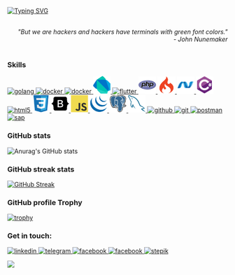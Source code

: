 [![Typing SVG](https://readme-typing-svg.herokuapp.com?font=sans-serif&color=c9d1d9&size=36&width=900&height=60&lines=Hi+there%F0%9F%91%8B%2C+my+name+is+Evgeniy+Dammer+++++++++++++)](https://git.io/typing-svg)

<br>
<div align="right">
  <em>"But we are hackers and hackers have terminals with green font colors."</em> <br>
  <em>- John Nunemaker</em>
</div>
<br>

### Skills
<p align="left"> 
  <a href="https://golang.org/" target="_blank"> 
    <img src="https://www.vectorlogo.zone/logos/golang/golang-icon.svg" alt="golang" width="40" height="40"/>
  </a> 
  <a href="https://docker.com/" target="_blank"> 
    <img src="https://www.vectorlogo.zone/logos/docker/docker-icon.svg" alt="docker" width="40" height="40"/>
  </a> 
  <a href="https://elastic.co/" target="_blank"> 
    <img src="https://www.vectorlogo.zone/logos/elastic/elastic-icon.svg" alt="docker" width="40" height="40"/>
  </a> 
  <a href="https://dart.dev/" target="_blank"> 
    <img src="https://github.com/devicons/devicon/blob/master/icons/dart/dart-original.svg" alt="dart" width="40" height="40"/>
  </a> 
  <a href="https://flutter.dev/" target="_blank"> 
    <img src="https://www.vectorlogo.zone/logos/flutterio/flutterio-icon.svg" alt="flutter" width="40" height="40"/>
  </a> 
  <a href="https://www.php.net/" target="_blank"> 
    <img src="https://github.com/devicons/devicon/blob/master/icons/php/php-original.svg" alt="php" width="40" height="40"/> 
  </a> 
  <a href="https://codeigniter.com/" target="_blank"> 
    <img src="https://github.com/devicons/devicon/blob/master/icons/codeigniter/codeigniter-plain.svg" alt="codeigniter" width="40" height="40"/> 
  </a> 
  <a href="https://docs.microsoft.com/en-us/dotnet/" target="_blank"> 
    <img src="https://github.com/devicons/devicon/blob/master/icons/dot-net/dot-net-original.svg" alt="dot-net" width="40" height="40"/> 
  </a> 
  <a href="https://docs.microsoft.com/en-us/dotnet/csharp/" target="_blank"> 
    <img src="https://github.com/devicons/devicon/blob/master/icons/csharp/csharp-original.svg" alt="csharp" width="40" height="40"/> 
  </a> 
  <a href="https://www.w3.org/html/" target="_blank"> 
    <img src="https://www.vectorlogo.zone/logos/w3_html5/w3_html5-icon.svg" alt="html5" width="40" height="40"/> 
  </a> 
  <a href="https://www.w3.org/Style/CSS/" target="_blank"> 
    <img src="https://github.com/devicons/devicon/blob/master/icons/css3/css3-original.svg" alt="css3" width="40" height="40"/> 
  </a>
  <a href="https://getbootstrap.com/" target="_blank"> 
    <img src="https://github.com/devicons/devicon/blob/master/icons/bootstrap/bootstrap-plain.svg" alt="bootstrap" width="40" height="40"/> 
  </a>
  <a href="https://www.javascript.com/" target="_blank"> 
    <img src="https://github.com/devicons/devicon/blob/master/icons/javascript/javascript-original.svg" alt="javascript" width="40" height="40"/> 
  </a>
  <a href="https://jquery.com/" target="_blank"> 
    <img src="https://github.com/devicons/devicon/blob/master/icons/jquery/jquery-original.svg" alt="jquery" width="40" height="40"/> 
  </a>
  <a href="https://www.postgresql.org/" target="_blank"> 
    <img src="https://github.com/devicons/devicon/blob/master/icons/postgresql/postgresql-original.svg" alt="postgresql" width="40" height="40"/> 
  </a> 
  <a href="https://www.mysql.com/" target="_blank"> 
    <img src="https://github.com/devicons/devicon/blob/master/icons/mysql/mysql-original.svg" alt="mysql" width="40" height="40"/> 
  </a> 
  <a href="https://github.com/" target="_blank"> 
    <img src="https://www.vectorlogo.zone/logos/github/github-icon.svg" alt="github" width="40" height="40"/> 
  </a> 
  <a href="https://git-scm.com/" target="_blank"> 
    <img src="https://www.vectorlogo.zone/logos/git-scm/git-scm-icon.svg" alt="git" width="40" height="40"/> 
  </a>
  <a href="https://www.postman.com/" target="_blank"> 
    <img src="https://www.vectorlogo.zone/logos/getpostman/getpostman-icon.svg" alt="postman" width="40" height="40"/> 
  </a>
  <a href="https://www.sap.com/" target="_blank"> 
    <img src="https://www.vectorlogo.zone/logos/sap/sap-icon.svg" alt="sap" width="40" height="40"/> 
  </a> 
</p>

### GitHub stats
![Anurag's GitHub stats](https://github-readme-stats.vercel.app/api?username=evgeniy-dammer&show_icons=true&icon_color=238636&border_color=238636&bg_color=0d1117&title_color=c9d1d9&text_color=c9d1d9&count_private=true&include_all_commits=true) 

### GitHub streak stats
[![GitHub Streak](http://github-readme-streak-stats.herokuapp.com?user=evgeniy-dammer&dates=9F9F9F&background=0d1117&border=238636&stroke=238636&ring=238636&fire=238636&currStreakNum=c9d1d9&sideNums=c9d1d9&currStreakLabel=c9d1d9&sideLabels=c9d1d9)](https://git.io/streak-stats)

### GitHub profile Trophy
[![trophy](https://github-profile-trophy.vercel.app/?username=evgeniy-dammer&theme=onestar&margin-w=20&no-bg=true&no-frame=true)](https://github.com/ryo-ma/github-profile-trophy)

### Get in touch: 
<p align="left"> 
  <a href="https://linkedin.com/in/evgeniydammer/" target="_blank"> 
    <img src="https://www.vectorlogo.zone/logos/linkedin/linkedin-icon.svg" alt="linkedin" width="40" height="40"/>
  </a> 
  <a href="https://t.me/evgeniydammer/" target="_blank"> 
    <img src="https://www.vectorlogo.zone/logos/telegram/telegram-tile.svg" alt="telegram" width="40" height="40"/>
  </a> 
  <a href="https://facebook.com/evgeniydammer/" target="_blank"> 
    <img src="https://www.vectorlogo.zone/logos/facebook/facebook-tile.svg" alt="facebook" width="40" height="40"/>
  </a> 
  <a href="https://join.skype.com/invite/dORB4buX4Kq3" target="_blank"> 
    <img src="https://www.vectorlogo.zone/logos/skype/skype-tile.svg" alt="facebook" width="40" height="40"/>
  </a> 
  <a href="https://stepik.org/users/45093788" target="_blank"> 
    <img src="https://avatars.githubusercontent.com/u/6727350?s=200&v=4" alt="stepik" width="40" height="40"/>
  </a> 
</p>

![](https://komarev.com/ghpvc/?username=your-evgeniy-dammer&color=238636)
